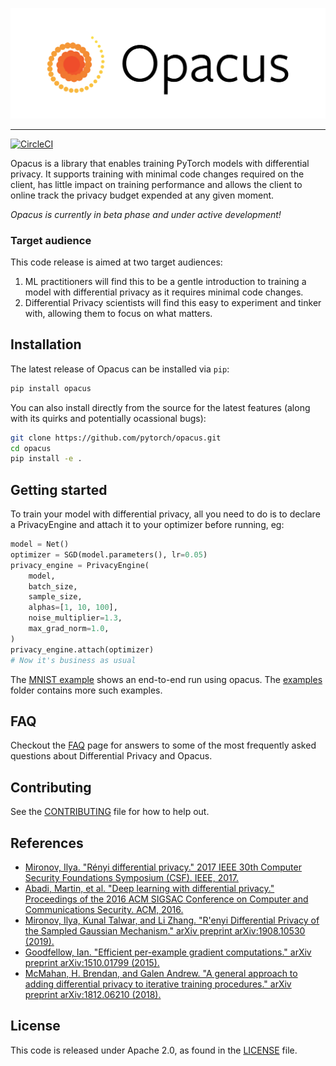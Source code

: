 ![Opacus Logo](./website/static/img/opacus_logo.png)

<hr/>

[![CircleCI](https://circleci.com/gh/pytorch/opacus.svg?style=svg)](https://circleci.com/gh/pytorch/opacus)

Opacus is a library that enables training PyTorch models with differential privacy. It supports training with minimal code changes required on the client, has little impact on training performance and allows the client to online track the privacy budget expended at any given moment.

*Opacus is currently in beta phase and under active development!*

### Target audience
This code release is aimed at two target audiences:
1. ML practitioners will find this to be a gentle introduction to training a model with differential privacy as it requires minimal code changes.
2. Differential Privacy scientists will find this easy to experiment and tinker with, allowing them to focus on what matters.


## Installation
The latest release of Opacus can be installed via `pip`:
```bash
pip install opacus
```

You can also install directly from the source for the latest features (along with its quirks and potentially ocassional bugs):
```bash
git clone https://github.com/pytorch/opacus.git
cd opacus
pip install -e .
```

## Getting started
To train your model with differential privacy, all you need to do is to declare a PrivacyEngine and attach it to your optimizer before running, eg:

```python
model = Net()
optimizer = SGD(model.parameters(), lr=0.05)
privacy_engine = PrivacyEngine(
    model,
    batch_size,
    sample_size,
    alphas=[1, 10, 100],
    noise_multiplier=1.3,
    max_grad_norm=1.0,
)
privacy_engine.attach(optimizer)
# Now it's business as usual
```

The [MNIST example](examples/mnist.py) shows an end-to-end run using opacus. The [examples](examples/) folder contains more such examples.

## FAQ
Checkout the [FAQ](docs/faq.md) page for answers to some of the most frequently asked questions about Differential Privacy and Opacus.

## Contributing
See the [CONTRIBUTING](CONTRIBUTING.md) file for how to help out.

## References
* [Mironov, Ilya. "Rényi differential privacy." 2017 IEEE 30th Computer Security Foundations Symposium (CSF). IEEE, 2017.](https://arxiv.org/abs/1702.07476)
* [Abadi, Martin, et al. "Deep learning with differential privacy." Proceedings of the 2016 ACM SIGSAC Conference on Computer and Communications Security. ACM, 2016.](https://arxiv.org/abs/1607.00133)
* [Mironov, Ilya, Kunal Talwar, and Li Zhang. "R\'enyi Differential Privacy of the Sampled Gaussian Mechanism." arXiv preprint arXiv:1908.10530 (2019).](https://arxiv.org/abs/1908.10530)
* [Goodfellow, Ian. "Efficient per-example gradient computations." arXiv preprint arXiv:1510.01799 (2015).](https://arxiv.org/abs/1510.01799)
* [McMahan, H. Brendan, and Galen Andrew. "A general approach to adding differential privacy to iterative training procedures." arXiv preprint arXiv:1812.06210 (2018).](https://arxiv.org/abs/1812.06210)

## License
This code is released under Apache 2.0, as found in the [LICENSE](LICENSE) file.
